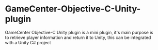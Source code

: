 # GameCenter-Objective-C-Unity-plugin
GameCenter Objective-C Unity plugin is a mini plugin, it's main purpose is to retrieve player information and return it to Unity, this can be integrated with a Unity C# project
